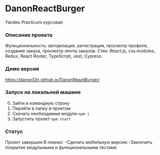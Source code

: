# DanonReactBurger
Yandex Practicum курсовая

### Описание проекта
Функциональность: авторизация, регистрация, просмотр профиля, создание заказа, просмотр ленты заказов.
Стек: React.js, css.modules, Redux, React Router, TypeScript, Jest, Cypress.

### Демо версия
https://danon12n.github.io/DanonReactBurger/

### Запуск на локальной машине
0) Зайти в командную строку 
1) Перейти в папку в проетом
2) Скачать необходимые модули
```npm i```
3) Запустить проект ```npm start```

### Статус
Проект завершен
В планах:
  -Сделать мобильную версию
  -Закончить покрытие модульными и функциональными тестами
